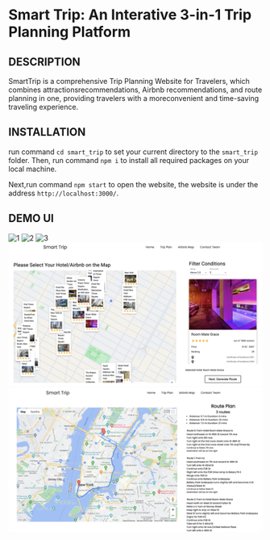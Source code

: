 # Smart Trip: An Interative 3-in-1 Trip Planning Platform

## DESCRIPTION

SmartTrip is a comprehensive Trip Planning Website for Travelers, which combines attractionsrecommendations, Airbnb recommendations, and route planning in one, providing travelers with a moreconvenient and time-saving traveling experience.

## INSTALLATION

run command `cd smart_trip` to set your current directory to the  `smart_trip` folder. Then, run command `npm i` to install all required packages on your local machine. 

Next,run command `npm start` to open the website, the website is under the address `http://localhost:3000/`. 

## DEMO UI

![1](./ui_demo/1.png)
![2](./ui_demo/2.png)
![3](./ui_demo/3.png)
![4](./ui_demo/4.png)
![5](./ui_demo/5.png)